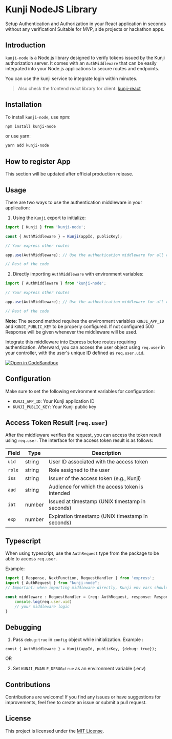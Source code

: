 # Kunji NodeJS Library

Setup Authentication and Authorization in your React application in seconds without any verification! Suitable for MVP, side projects or hackathon apps.

## Introduction

`kunji-node` is a Node.js library designed to verify tokens issued by the Kunji authorization server. It comes with an `AuthMiddleware` that can be easily integrated into your Node.js applications to secure routes and endpoints.

You can use the kunji service to integrate login within minutes.

> Also check the frontend react library for client: [kunji-react](https://www.npmjs.com/package/kunji-react)

## Installation

To install `kunji-node`, use npm:

```bash
npm install kunji-node
```
or use yarn:

```bash
yarn add kunji-node
```

## How to register App

This section will be updated after official production release.

## Usage

There are two ways to use the authentication middleware in your application:

1. Using the `Kunji` export to initialize:

```javascript
import { Kunji } from 'kunji-node';

const { AuthMiddleware } = Kunji(appId, publicKey);

// Your express other routes

app.use(AuthMiddleware); // Use the authentication middleware for all routes

// Rest of the code
```

2. Directly importing `AuthMiddleware` with environment variables:

```javascript
import { AuthMiddleware } from 'kunji-node';

// Your express other routes

app.use(AuthMiddleware); // Use the authentication middleware for all routes

// Rest of the code
```

**Note**: The second method requires the environment variables `KUNJI_APP_ID` and `KUNJI_PUBLIC_KEY` to be properly configured. If not configured 500 Response will be given whenever the middleware will be used.

Integrate this middleware into Express before routes requiring authentication. Afterward, you can access the user object using `req.user` in your controller, with the user's unique ID defined as `req.user.uid`.

[![Open in CodeSandbox](https://img.shields.io/badge/Open%20in-CodeSandbox-blue?style=flat-square&logo=codesandbox)](https://codesandbox.io/p/devbox/xjpn87?embed=1)


## Configuration

Make sure to set the following environment variables for configuration:

- `KUNJI_APP_ID`: Your Kunji application ID
- `KUNJI_PUBLIC_KEY`: Your Kunji public key

## Access Token Result (`req.user`)

After the middleware verifies the request, you can access the token result using `req.user`. The interface for the access token result is as follows:

| Field       | Type    | Description                                          |
|-------------|---------|------------------------------------------------------|
| `uid`       | string  | User ID associated with the access token             |
| `role`      | string  | Role assigned to the user                            |
| `iss`       | string  | Issuer of the access token (e.g., Kunji)             |
| `aud`       | string  | Audience for which the access token is intended      |
| `iat`       | number  | Issued at timestamp (UNIX timestamp in seconds)     |
| `exp`       | number  | Expiration timestamp (UNIX timestamp in seconds)    |


## Typescript

When using typescript, use the `AuthRequest` type from the package to be able to access `req.user`. 

Example:

```typescript
import { Response, NextFunction, RequestHandler } from 'express';
import { AuthRequest } from "kunji-node"; 
// Important: when importing middleware directly, Kunji env vars should be configured else it will throw error 500 for every authenticated request

const middleware : RequestHandler = (req: AuthRequest, response: Response, nextFunction : NextFunction) => {
    console.log(req.user.uid)
    // your middleware logic
}
```

## Debugging

1. Pass `debug:true` in `config` object while initialization. 
Example : 
```
const { AuthMiddleware } = Kunji(appId, publicKey, {debug: true});
```

OR

2. Set `KUNJI_ENABLE_DEBUG=true` as an environment variable (.env)

## Contributions

Contributions are welcome! If you find any issues or have suggestions for improvements, feel free to create an issue or submit a pull request.

## License

This project is licensed under the [MIT License](LICENSE).
